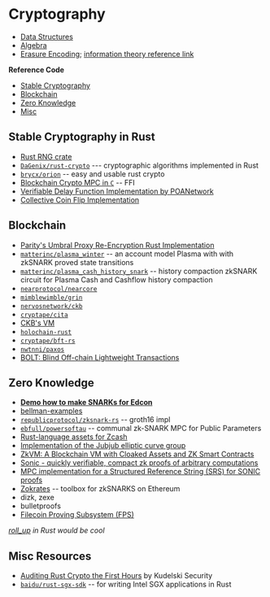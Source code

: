 # Cryptography

* [Data Structures](./primitives)
* [Algebra](./algebra)
* [Erasure Encoding](./erasure); [information theory reference link](https://github.com/AmarRSingh/notes/tree/master/Cryptography/InformationTheory)

**Reference Code**
* [Stable Cryptography](#stable)
* [Blockchain](#blockchain)
* [Zero Knowledge](#zk)
* [Misc](#misc)

## Stable Cryptography in Rust <a name = "stable"></a>

* [Rust RNG crate](https://github.com/rust-random/rand)
* [`DaGenix/rust-crypto`](https://github.com/DaGenix/rust-crypto) --- cryptographic algorithms implemented in Rust
* [`brycx/orion`](https://github.com/brycx/orion) -- easy and usable rust crypto
* [Blockchain Crypto MPC in `C`](https://github.com/unbound-tech/blockchain-crypto-mpc) -- FFI
* [Verifiable Delay Function Implementation by POANetwork](https://github.com/poanetwork/vdf)
* [Collective Coin Flip Implementation](https://github.com/paritytech/safe-mix)

## Blockchain <a name = "blockchain"></a>
* [Parity's Umbral Proxy Re-Encryption Rust Implementation](https://github.com/paritytech/xpremtinel)
* [`matterinc/plasma_winter`](https://github.com/matterinc/plasma_winter) -- an account model Plasma with with zkSNARK proved state transitions
* [`matterinc/plasma_cash_history_snark`](https://github.com/matterinc/plasma_cash_history_snark) -- history compaction zkSNARK circuit for Plasma Cash and Cashflow history compaction
* [`nearprotocol/nearcore`](https://github.com/nearprotocol/nearcore)
* [`mimblewimble/grin`](https://github.com/mimblewimble/grin)
* [`nervosnetwork/ckb`](https://github.com/nervosnetwork/ckb)
* [`cryptape/cita`](https://github.com/cryptape/cita)
* [CKB's VM](https://github.com/nervosnetwork/ckb-vm)
* [`holochain-rust`](https://github.com/holochain/holochain-rust)
* [`cryptape/bft-rs`](https://github.com/cryptape/bft-rs)
* [`nwtnni/paxos`](https://github.com/nwtnni/paxos)
* [BOLT: Blind Off-chain Lightweight Transactions](https://github.com/ZcashFoundation/libbolt)

## Zero Knowledge <a name = "zk"></a>
* **[Demo how to make SNARKs for Edcon](https://github.com/matterinc/Edcon2019_material)**
* [bellman-examples](https://github.com/arcalinea/bellman-examples)
* [`republicprotocol/zksnark-rs`](https://github.com/republicprotocol/zksnark-rs) -- groth16 impl
* [`ebfull/powersoftau`](https://github.com/ebfull/powersoftau) -- communal zk-SNARK MPC for Public Parameters
* [Rust-language assets for Zcash](https://github.com/zcash/librustzcash)
* [Implementation of the Jubjub elliptic curve group](https://github.com/zkcrypto/jubjub)
* [ZkVM: A Blockchain VM with Cloaked Assets and ZK Smart Contracts](https://github.com/interstellar/slingshot)
* [Sonic - quickly verifiable, compact zk proofs of arbitrary computations](https://github.com/zknuckles/sonic)
* [MPC implementation for a Structured Reference String (SRS) for SONIC proofs](https://github.com/matterinc/alpha_line)
* [Zokrates](https://github.com/Zokrates/ZoKrates) -- toolbox for zkSNARKS on Ethereum
* dizk, zexe
* bulletproofs
* [Filecoin Proving Subsystem (FPS)](https://github.com/filecoin-project/rust-proofs)

*[roll_up](https://github.com/barryWhiteHat/roll_up) in Rust would be cool*

## Misc Resources <a name = "misc"></a>

* [Auditing Rust Crypto the First Hours](https://research.kudelskisecurity.com/2019/02/07/auditing-rust-crypto-the-first-hours/) by Kudelski Security
* [`baidu/rust-sgx-sdk`](https://github.com/baidu/rust-sgx-sdk) -- for writing Intel SGX applications in Rust
